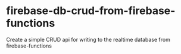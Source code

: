 # firebase-db-crud-from-firebase-functions
Create a simple CRUD api for writing to the realtime database from firebase-functions
